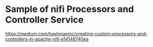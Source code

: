 # Sample of nifi Processors and Controller Service
https://medium.com/hashmapinc/creating-custom-processors-and-controllers-in-apache-nifi-e14148740ea